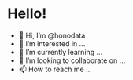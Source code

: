 # Hello!

- 👋 Hi, I’m @honodata
- 👀 I’m interested in ...
- 🌱 I’m currently learning ...
- 💞️ I’m looking to collaborate on ...
- 📫 How to reach me ...

<!---
honodata/honodata is a ✨ special ✨ repository because its `README.md` (this file) appears on your GitHub profile.
You can click the Preview link to take a look at your changes.
--->
